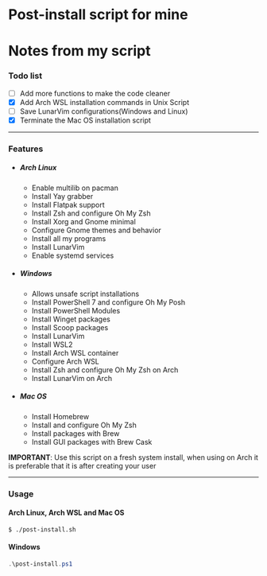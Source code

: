# Post-install script for mine

# Notes from my script
### Todo list
- [ ] Add more functions to make the code cleaner
- [x] Add Arch WSL installation commands in Unix Script
- [ ] Save LunarVim configurations(Windows and Linux)
- [x] Terminate the Mac OS installation script
---
### Features
- ##### Arch Linux
  - Enable multilib on pacman
  - Install Yay grabber
  - Install Flatpak support
  - Install Zsh and configure Oh My Zsh
  - Install Xorg and Gnome minimal
  - Configure Gnome themes and behavior
  - Install all my programs
  - Install LunarVim
  - Enable systemd services
- ##### Windows
  - Allows unsafe script installations
  - Install PowerShell 7 and configure Oh My Posh
  - Install PowerShell Modules
  - Install Winget packages
  - Install Scoop packages
  - Install LunarVim
  - Install WSL2
  - Install Arch WSL container
  - Configure Arch WSL
  - Install Zsh and configure Oh My Zsh on Arch
  - Install LunarVim on Arch
- ##### Mac OS
  - Install Homebrew
  - Install and configure Oh My Zsh
  - Install packages with Brew
  - Install GUI packages with Brew Cask

**IMPORTANT**: Use this script on a fresh system install, when using on Arch it is preferable that it is after creating your user

---
### Usage

#### Arch Linux, Arch WSL and Mac OS
```shell
$ ./post-install.sh
```

#### Windows
```powershell
.\post-install.ps1
```
